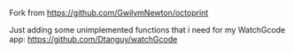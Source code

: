 Fork from https://github.com/GwilymNewton/octoprint

Just adding some unimplemented functions that i need for my WatchGcode app: https://github.com/Dtanguy/watchGcode